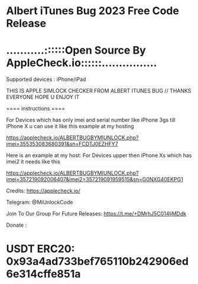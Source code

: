 # Albert iTunes Bug 2023 Free Code Release 
# ...........::::::Open Source By AppleCheck.io::::::................
Supported devices : iPhone/iPad

THIS IS APPLE SIMLOCK CHECKER FROM ALBERT ITUNES BUG // THANKS EVERYONE HOPE U ENJOY IT 

==== instructions ====

For Devices which has only imei and serial number like 
iPhone 3gs till iPhone X u can use it like this example at my hosting 

https://applecheck.io/ALBERTBUGBYMIUNLOCK.php?imei=355353083680391&sn=FCDTJ0EZHFY7


Here is an example at my host:
For Devices upper then iPhone Xs which has imei2 it needs like this 

https://applecheck.io/ALBERTBUGBYMIUNLOCK.php?imei=357219092006407&imei2=357219091959515&sn=G0NXG40EKPG1



Credits: https://applecheck.io/

Telegram: @MiUnlockCode

Join To Our Group For Future Releases: 
https://t.me/+DMrhJ5C014ljMDdk

Donate :

# USDT ERC20: 0x93a4ad733bef765110b242906ed6e314cffe851a
 
